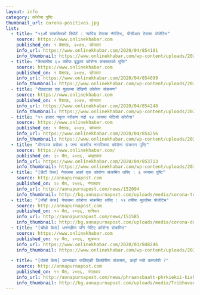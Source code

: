 ```yaml
---
layout: info
category: कोरोना पुष्टि
thumbnail_url: corona-positives.jpg
list:
  - title: "१३औं संक्रमितको रिपोर्ट : र्‍यापिड टेष्टमा नेगेटिभ, पीसीआर टेष्टमा पोजेटिभ"
    source: https://www.onlinekhabar.com
    published_on: १ वैशाख, २०७७, सोमवार
    info_url: https://www.onlinekhabar.com/2020/04/854101
    info_thumbnail: https://www.onlinekhabar.com/wp-content/uploads/2020/04/Old-Woman-Kovid-19-Positive-New.jpg
  - title: "कैलालीमा ६५ वर्षीया बृद्धामा कोरोना संक्रमणको पुष्टि"
    source: https://www.onlinekhabar.com
    published_on: १ वैशाख, २०७७, सोमवार
    info_url: https://www.onlinekhabar.com/2020/04/854099
    info_thumbnail: https://www.onlinekhabar.com/wp-content/uploads/2020/03/Corona-test-5.jpg
  - title: "रौतहटका एक युवकमा देखियो कोरोना संक्रमण"
    source: https://www.onlinekhabar.com
    published_on: १ वैशाख, २०७७, सोमवार
    info_url: https://www.onlinekhabar.com/2020/04/854248
    info_thumbnail: https://www.onlinekhabar.com/wp-content/uploads/2020/04/Rautahat-corona.jpg
  - title: "११ हजार नमूना परीक्षण गर्दा १४ जनामा भेटियो कोरोना"
    source: https://www.onlinekhabar.com
    published_on: १ वैशाख, २०७७, सोमवार
    info_url: https://www.onlinekhabar.com/2020/04/854256
    info_thumbnail: https://www.onlinekhabar.com/wp-content/uploads/2020/04/Rapid-Corona-Test.jpg
  - title: "वीरगञ्ज बसेका ३ जना भारतीय नागरिकमा कोरोना संक्रमण पुष्टि"
    source: https://www.onlinekhabar.com/
    published_on: ३० चैत, २०७६, आइतवार
    info_url: https://www.onlinekhabar.com/2020/04/853713
    info_thumbnail: https://www.onlinekhabar.com/wp-content/uploads/2020/03/Corona-test-5.jpg
  - title: "[छैटौं केस] नेपालमा अर्का एक कोरोना संक्रमित थपिए : ६ जनामा पुष्टि"
    source: http://annapurnapost.com
    published_on: २० चैत, २०७६, मंगलवार
    info_url: http://annapurnapost.com/news/152094
    info_thumbnail: http://bg.annapurnapost.com/uploads/media/corona-test_20200331065452.jpg
  - title: "[पाँचौं केस] नेपालमा कोरोना संक्रमित थपिए : १९ वर्षीया युवतीमा पोजेटिभ"
    source: http://annapurnapost.com
    published_on: १५ चैत, २०७६, शनिवार
    info_url: http://annapurnapost.com/news/151585
    info_thumbnail: http://bg.annapurnapost.com/uploads/media/corona-dolpa_20200325133822.jpg
  - title: "[चौथो केस] धनगढीमा पनि भेटिए कोरोना संक्रमित"
    source: https://www.onlinekhabar.com
    published_on: १४ चैत, २०७६, शुक्रवार
    info_url: https://www.onlinekhabar.com/2020/03/848246
    info_thumbnail: https://www.onlinekhabar.com/wp-content/uploads/2020/03/COVID-19-1.jpg

  - title: "[दोस्रो केस] फ्रान्सबाट फर्किएकी किशोरीमा संक्रमण, कहाँ भयो कमजोरी ?"
    source: http://annapurnapost.com
    published_on: ११ चैत, २०७६, मंगलवार
    info_url: http://annapurnapost.com/news/phraansbaatt-phrkiekii-kishoriimaa-snkrmnn-khaan-bhyo-kmjorii-151118
    info_thumbnail: http://bg.annapurnapost.com/uploads/media/Tribhuvan-International-Airport-TIA_20200323062432.jpg
---
```

